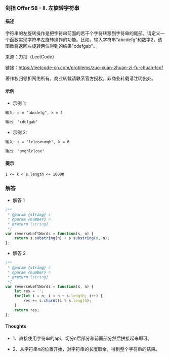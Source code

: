 ### 剑指 Offer 58 - II. 左旋转字符串

#### 描述

字符串的左旋转操作是把字符串前面的若干个字符转移到字符串的尾部。请定义一个函数实现字符串左旋转操作的功能。比如，输入字符串"abcdefg"和数字2，该函数将返回左旋转两位得到的结果"cdefgab"。

来源：力扣（LeetCode）

链接：https://leetcode-cn.com/problems/zuo-xuan-zhuan-zi-fu-chuan-lcof

著作权归领扣网络所有。商业转载请联系官方授权，非商业转载请注明出处。

#### 示例

+ 示例 1:
```md
输入: s = "abcdefg", k = 2

输出: "cdefgab"
```
+ 示例 2:
```md
输入: s = "lrloseumgh", k = 6

输出: "umghlrlose"
```


#### 提示
```md
1 <= k < s.length <= 10000
```

### 解答

+ 解答 1
```js
/**
 * @param {string} s
 * @param {number} n
 * @return {string}
 */
var reverseLeftWords = function(s, n) {
    return s.substring(n) + s.substring(0, n);
};
```

+ 解答 2
```js
/**
 * @param {string} s
 * @param {number} n
 * @return {string}
 */
var reverseLeftWords = function(s, n) {
    let res = '';
    for(let i = n; i < n + s.length; i++) {
        res += s.charAt(i % s.length);
    }
    return res;
};
```


#### Thoughts

+ 1、直接使用字符串的api，切分n后部分和前面部分然后拼接起来即可。

+ 2、从字符串n的位置开始，对字符串的长度取余，得到整个字符串的结果。